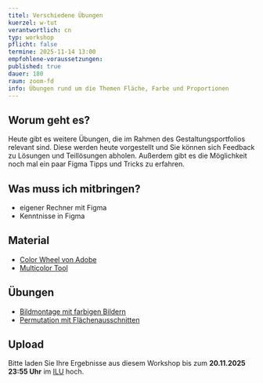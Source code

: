 ```yaml
---
titel: Verschiedene Übungen
kuerzel: w-tut
verantwortlich: cn
typ: workshop
pflicht: false
termine: 2025-11-14 13:00
empfohlene-voraussetzungen:
published: true
dauer: 180
raum: zoom-fd
info: Übungen rund um die Themen Fläche, Farbe und Proportionen
---
```


## Worum geht es?

Heute gibt es weitere Übungen, die im Rahmen des Gestaltungsportfolios relevant sind. Diese werden heute vorgestellt und Sie können sich Feedback zu Lösungen und Teillösungen abholen. Außerdem gibt es die Möglichkeit noch mal ein paar Figma Tipps und Tricks zu erfahren.

## Was muss ich mitbringen?

-   eigener Rechner mit Figma
-   Kenntnisse in Figma

## Material

- [Color Wheel von Adobe](https://color.adobe.com/de/create/color-wheel/)
- [Multicolor Tool](http://labs.tineye.com/multicolr/)

## Übungen

- [Bildmontage mit farbigen Bildern](../../assignments/basics-farbige-bilder/)
- [Permutation mit Flächenausschnitten](../../assignments/basics-permuation-und-farbe/)

## Upload
Bitte laden Sie Ihre Ergebnisse aus diesem Workshop bis zum **20.11.2025 23:55 Uhr** im [ILU](https://ilu.th-koeln.de/ilias.php?baseClass=ilrepositorygui&ref_id=431172) hoch.

<!--
## Sie haben keinen Rechner?
Kein Problem, denn wir haben welche. Allerdings nur Macs. Uuuuuhh. Wenn Sie einen brauchen, bitte rechtzeitig an Volker Schaefer wenden. Unsere Rechner können nur für die Workshops und Trainings ausgeliehen werden. Im MI Pool stehen aber immer Rechner für Sie bereit.
-->

